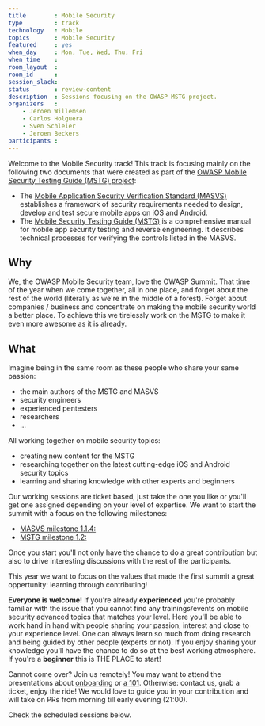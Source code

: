 ```yaml
---
title        : Mobile Security
type         : track
technology   : Mobile
topics       : Mobile Security
featured     : yes
when_day     : Mon, Tue, Wed, Thu, Fri
when_time    :
room_layout  :
room_id      :
session_slack:
status       : review-content
description  : Sessions focusing on the OWASP MSTG project.
organizers   :
    - Jeroen Willemsen
    - Carlos Holguera
    - Sven Schleier
    - Jeroen Beckers 
participants :
---
```


Welcome to the Mobile Security track! This track is focusing mainly on the following two documents that were created as part of the [OWASP Mobile Security Testing Guide (MSTG) project](https://www.owasp.org/index.php/OWASP_Mobile_Security_Testing_Guide "OWASP Mobile Security Testing Guide"):

- The [Mobile Application Security Verification Standard (MASVS)](https://github.com/OWASP/owasp-masvs) establishes a framework of security requirements needed to design, develop and test secure mobile apps on iOS and Android.
- The [Mobile Security Testing Guide (MSTG)](https://github.com/OWASP/owasp-mstg) is a comprehensive manual for mobile app security testing and reverse engineering. It describes technical processes for verifying the controls listed in the MASVS.

## Why

We, the OWASP Mobile Security team, love the OWASP Summit. That time of the year when we come together, all in one place, and forget about the rest of the world (literally as we're in the middle of a forest). Forget about companies / business and concentrate on making the mobile security world a better place. To achieve this we tirelessly work on the MSTG to make it even more awesome as it is already.

## What

Imagine being in the same room as these people who share your same passion:

- the main authors of the MSTG and MASVS
- security engineers
- experienced pentesters
- researchers
- ...

All working together on mobile security topics:

- creating new content for the MSTG
- researching together on the latest cutting-edge iOS and Android security topics
- learning and sharing knowledge with other experts and beginners

Our working sessions are ticket based, just take the one you like or you'll get one assigned depending on your level of expertise. We want to start the summit with a focus on the following milestones:

- [MASVS milestone 1.1.4:](https://github.com/OWASP/owasp-masvs/milestone/3)
- [MSTG milestone 1.2:](https://github.com/OWASP/owasp-mstg/milestone/2)

Once you start you'll not only have the chance to do a great contribution but also to drive interesting discussions with the rest of the participants.

This year we want to focus on the values that made the first summit a great oppertunity: learning through contributing!

**Everyone is welcome!** If you're already **experienced** you're probably familiar with the issue that you cannot find any trainings/events on mobile security advanced topics that matches your level. Here you'll be able to work hand in hand with people sharing your passion, interest and close to your experience level. One can always learn so much from doing research and being guided by other people (experts or not). If you enjoy sharing your knowledge you'll have the chance to do so at the best working atmosphere. If you're a **beginner** this is THE PLACE to start!

Cannot come over? Join us remotely! You may want to attend the presentations about [onboarding](https://open-security-summit.org/tracks/mobile/user-sessions/mstg-contributor-onboarding/) or [a 101](https://open-security-summit.org/tracks/mobile/user-sessions/intro-mstg/). Otherwise: contact us, grab a ticket, enjoy the ride! We would love to guide you in your contribution and will take on PRs from morning till early evening (21:00).

Check the scheduled sessions below.
